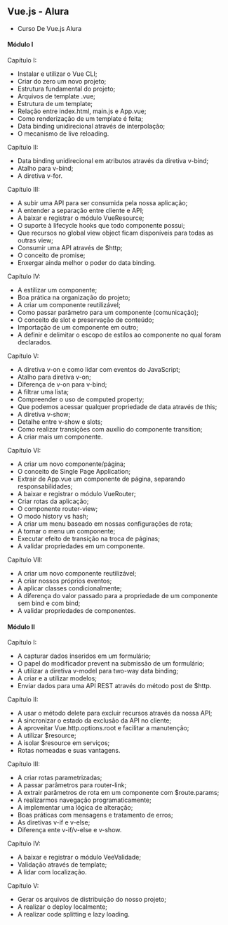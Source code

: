 ## Vue.js - Alura

- Curso De Vue.js Alura

#### Módulo I
<p>Capítulo I:</p>
    <ul>
        <li> Instalar e utilizar o Vue CLI; </li>
        <li> Criar do zero um novo projeto; </li>
        <li> Estrutura fundamental do projeto; </li>
        <li> Arquivos de template .vue; </li>
        <li> Estrutura de um template; </li>
        <li> Relação entre index.html, main.js e App.vue; </li>
        <li> Como renderização de um template é feita; </li>
        <li> Data binding unidirecional através de interpolação; </li>
        <li> O mecanismo de live reloading. </li>
    </ul>

<p>Capítulo II:</p>
    <ul>
        <li> Data binding unidirecional em atributos através da diretiva v-bind; </li>
        <li> Atalho para v-bind; </li>
        <li> A diretiva v-for. </li>
    </ul>

<p>Capítulo III:</p>
    <ul>
        <li> A subir uma API para ser consumida pela nossa aplicação; </li>
        <li> A entender a separação entre cliente e API; </li>
        <li> A baixar e registrar o módulo VueResource; </li>
        <li> O suporte à lifecycle hooks que todo componente possui; </li>
        <li> Que recursos no global view object ficam disponíveis para todas as outras view; </li>
        <li> Consumir uma API através de $http; </li>
        <li> O conceito de promise; </li>
        <li> Enxergar ainda melhor o poder do data binding. </li>
    </ul>

<p>Capítulo IV:</p>
    <ul>
        <li> A estilizar um componente; </li>
        <li> Boa prática na organização do projeto; </li>
        <li> A criar um componente reutilizável; </li>
        <li> Como passar parâmetro para um componente (comunicação); </li>
        <li> O conceito de slot e preservação de conteúdo; </li>
        <li> Importação de um componente em outro; </li>
        <li> A definir e delimitar o escopo de estilos ao componente no qual foram declarados. </li>  
    </ul>

<p>Capítulo V:</p>
    <ul>
        <li> A diretiva v-on e como lidar com eventos do JavaScript; </li>
        <li> Atalho para diretiva v-on; </li>
        <li> Diferença de v-on para v-bind; </li>
        <li> A filtrar uma lista; </li>
        <li> Compreender o uso de computed property; </li>
        <li> Que podemos acessar qualquer propriedade de data através de this; </li>
        <li> A diretiva v-show; </li>
        <li> Detalhe entre v-show e slots; </li>
        <li> Como realizar transições com auxílio do componente transition; </li>
        <li> A criar mais um componente. </li>
    </ul>

<p>Capítulo VI:</p>
    <ul>
        <li> A criar um novo componente/página; </li>
        <li> O conceito de Single Page Application; </li>
        <li> Extrair de App.vue um componente de página, separando responsabilidades; </li>
        <li> A baixar e registrar o módulo VueRouter; </li>
        <li> Criar rotas da aplicação; </li>
        <li> O componente router-view; </li>
        <li> O modo history vs hash; </li>
        <li> A criar um menu baseado em nossas configurações de rota; </li>
        <li> A tornar o menu um componente; </li>
        <li> Executar efeito de transição na troca de páginas; </li>
        <li> A validar propriedades em um componente.  </li>
    </ul>


<p>Capítulo VII:</p>
    <ul>
        <li> A criar um novo componente reutilizável; </li>
        <li> A criar nossos próprios eventos; </li>
        <li> A aplicar classes condicionalmente; </li>
        <li> A diferença do valor passado para a propriedade de um componente sem bind e com bind; </li>
        <li> A validar propriedades de componentes. </li>
    </ul>


#### Módulo II
<p>Capítulo I:</p>
    <ul>
        <li> A capturar dados inseridos em um formulário; </li>
        <li> O papel do modificador prevent na submissão de um formulário; </li>
        <li> A utilizar a diretiva v-model para two-way data binding; </li>
        <li> A criar e a utilizar modelos; </li>
        <li> Enviar dados para uma API REST através do método post de $http. </li>
    </ul>

<p>Capítulo II:</p>
    <ul>
        <li> A usar o método delete para excluir recursos através da nossa API; </li>
        <li> A sincronizar o estado da exclusão da API no cliente; </li>
        <li> A aproveitar Vue.http.options.root e facilitar a manutenção; </li>
        <li> A utilizar $resource; </li>
        <li> A isolar $resource em serviços; </li>
        <li> Rotas nomeadas e suas vantagens. </li>
    </ul>

<p>Capítulo III:</p>
    <ul>
        <li> A criar rotas parametrizadas; </li>
        <li> A passar parâmetros para router-link; </li>
        <li> A extrair parâmetros de rota em um componente com $route.params; </li>
        <li> A realizarmos navegação programaticamente; </li>
        <li> A implementar uma lógica de alteração; </li>
        <li> Boas práticas com mensagens e tratamento de erros; </li>
        <li> As diretivas v-if e v-else; </li>
        <li> Diferença ente v-if/v-else e v-show. </li>
    </ul>

<p>Capítulo IV:</p>
<ul>
    <li> A baixar e registrar o módulo VeeValidade; </li>
    <li> Validação através de template; </li>
    <li> A lidar com localização. </li>
</ul>

<p>Capítulo V:</p>
<ul>
    <li> Gerar os arquivos de distribuição do nosso projeto; </li>
    <li> A realizar o deploy localmente; </li>
    <li> A realizar code splitting e lazy loading. </li>
</ul>
